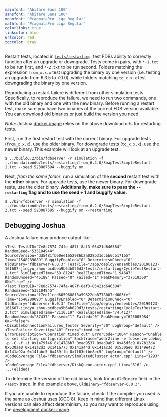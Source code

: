 ```yaml
---
mainfont: "Abitare Sans 100"
sansfont: "Abitare Sans 100"
monofont: "PragmataPro Liga Regular"
mathfont: "PragmataPro Liga Regular"
colorlinks: true
linkcolor: blue
urlcolor: red
toccolor: gray
---
```

Restart tests, located in [`tests/restarting`](https://github.com/apple/foundationdb/tree/master/tests/restarting), test FDBs ability to correctly function after an upgrade or downgrade. Tests come in pairs, with `*-1.txt` to be run first, and `*-2.txt` to be run second. Folders matching the expression `from_x.x.x` test upgrading the binary by one version (i.e. testing an upgrade from 6.3.5 to 7.0.0), while folders matching `to_x.x.x` test downgrading the binary by one version.

Reproducing a restart failure is different from other simulation tests. Specifically, to reproduce the failure, we need to run two commands, one with the old binary and one with the new binary. Before running a restart test, make sure you have two binaries of the correct FDB version available. You can [download old binaries](https://www.foundationdb.org/downloads/misc/fdbservers-6.2.24.tar.gz) or just build the version you need.

*Note*: Joshua [docker image](https://github.com/FoundationDB/fdb-joshua/blob/main/Dockerfile#L74-L90) relies on the above download urls for restarting tests.

First, run the first restart test with the correct binary. For upgrade tests (`from_x.x.x`), use the older binary. For downgrade tests (`to_x.x.x`), use the newer binary. This example will look at an upgrade test.

```
$ ../build6.2/bin/fdbserver -r simulation -f ../foundationdb/tests/restarting/from_6.2.0/SnapTestSimpleRestart-1.txt --seed 523887594 --buggify on
```

Next, *from the same folder*, run a simulation of the **second** restart test with the **other** binary. For upgrade tests, use the newer binary. For downgrade tests, use the older binary. **Additionally, make sure to pass the `--restarting` flag and to use the seed + 1 and buggify value.**

```
$ ./bin/fdbserver -r simulation -f ../foundationdb/tests/restarting/from_6.2.0/SnapTestSimpleRestart-2.txt --seed 523887595 --buggify on --restarting
```

## Debugging Joshua

A Joshua failure may produce output like:

```
<Test TestUID="7e8c7574-74fe-487f-8af3-05421d646384" RandomSeed="535104944" SourceVersion="dd5481fb60ee1652986b2a028b31dcbb6cb171b5" Time="1548289089" BuggifyEnabled="0" DeterminismCheck="0" OldBinary="fdbserver-6.0.3" TestFile="/app/deploy/ensembles/20190123-161607-jingyu_zhou-bcdbea9b64b020d3/tests/restarting/CycleTestRestart-1.txt" SimElapsedTime="59.8124" RealElapsedTime="1.94647" RandomUnseed="45188" Passed="0" Failed="1" PeakMemory="37519360" OK="true" />  
<Test TestUID="7e8c7574-74fe-487f-8af3-05421d646384" RandomSeed="535104945" SourceVersion="f7ed11ccd605968813a59622eb8778007cd003fe" Time="1548289093" BuggifyEnabled="0" DeterminismCheck="0" OldBinary="fdbserver-6.0.3" TestFile="/app/deploy/ensembles/20190123-161607-jingyu_zhou-bcdbea9b64b020d3/tests/restarting/CycleTestRestart-2.txt" SimElapsedTime="2110.19" RealElapsedTime="74.4127" RandomUnseed="87437" Passed="1" Failed="0" PeakMemory="625065984" OK="false">  
<DisableConnectionFailures_Tester Severity="30" LogGroup="default" />  
<TestFailure Severity="40" Error="timed_out" ErrorDescription="Operation timed out" ErrorCode="1004" Reason="Unable to set starting configuration" Backtrace="addr2line -e fdbserver.debug -p -C -f -i 0x1479f46 0x14786b7 0xad9537 0xad9ab7 0x45dfc9 0x7b13d4 0x530ae0 0x141a2d3 0x141a773 0x141a44d 0x141ac3d 0x530ae0 0x149e472 0x141a92a 0x141abc5 0x439ffb 0x7f63efbe8ec5" LogGroup="default" />  
<CodeCoverage File="fdbserver/SimulatedCluster.actor.cpp" Line="1293" />  
<CodeCoverage File="fdbserver/DiskQueue.actor.cpp" Line="616" />  
...(elided)  
```

To determine the version of the old binary, look for an `OldBinary` field in the `<Test>` trace. In the example above, `OldBinary="fdbserver-6.0.3"`.

If you are unable to reproduce the failure, check if the compiler you used is the same as Joshua uses (GCC 8). Keep in mind that different Linux versions can also affect determinism, so you may want to reproduce using the [development docker image](https://github.com/apple/foundationdb/wiki/Docker-and-CCACHE-Setup-instructions#building-the-image).